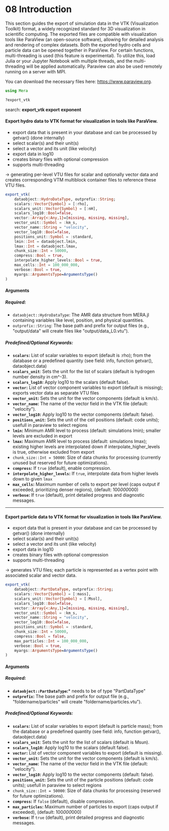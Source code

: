 # 08 Introduction

This section guides the export of simulation data in the VTK (Visualization Toolkit) format, a widely recognized standard for 3D visualization in scientific computing. The exported files are compatible with visualization tools like ParaView (an open-source software), allowing for detailed analysis and rendering of complex datasets. Both the exported hydro cells and particle data can be opened together in ParaView. For certain functions, multi-threading is used (this feature is experimental). To utilize this, load Julia or your Jupyter Notebook with multiple threads, and the multi-threading will be applied automatically. Paraview can also be used remotely running on a server with MPI.

You can download the necessary files here: https://www.paraview.org.


```julia
using Mera
```


```julia
?export_vtk
```
 search: **export_vtk export** **exponent**
    





#### Export hydro data to VTK format for visualization in tools like ParaView.

  * export data that is present in your database and can be processed by getvar() (done internally)
  * select scalar(s) and their unit(s)
  * select a vector and its unit (like velocity)
  * export data in log10
  * creates binary files with optional compression
  * supports multi-threading

-> generating per-level VTU files for scalar and optionally vector data  and creates corresponding VTM multiblock container files to reference these VTU files.

```julia
export_vtk(
    dataobject::HydroDataType, outprefix::String;
    scalars::Vector{Symbol} = [:rho],
    scalars_unit::Vector{Symbol} = [:nH],
    scalars_log10::Bool=false,
    vector::Array{<:Any,1}=[missing, missing, missing],
    vector_unit::Symbol = :km_s,
    vector_name::String = "velocity",
    vector_log10::Bool=false,
    positions_unit::Symbol = :standard,
    lmin::Int = dataobject.lmin,
    lmax::Int = dataobject.lmax,
    chunk_size::Int = 50000,
    compress::Bool = true,
    interpolate_higher_levels::Bool = true,
    max_cells::Int = 100_000_000,
    verbose::Bool = true,
    myargs::ArgumentsType=ArgumentsType()
)
```

#### Arguments

##### Required:

  * `dataobject::HydroDataType`: The AMR data structure from MERA.jl containing variables like level, position, and physical quantities.
  * `outprefix::String`: The base path and prefix for output files (e.g., "output/data" will create files like "output/data_L0.vtu").

##### Predefined/Optional Keywords:

  * **`scalars`:** List of scalar variables to export (default is :rho);  from the database or a predefined quantity (see field: info, function getvar(), dataobject.data)
  * **`scalars_unit`**: Sets the unit for the list of scalars (default is hydrogen number density in cm^-3).
  * **`scalars_log10`:** Apply log10 to the scalars (default false).
  * **`vector`:** List of vector component variables to export (default is missing); exports vector data as separate VTU files
  * **`vector_unit`:** Sets the unit for the vector components (default is km/s).
  * **`vector_name`:** The name of the vector field in the VTK file (default: "velocity").
  * **`vector_log10`:** Apply log10 to the vector components (default: false).
  * **`positions_unit`:** Sets the unit of the cell positions (default: code units); usefull in paraview to select regions
  * **`lmin`:** Minimum AMR level to process (default: simulations lmin); smaller levels are excluded in export
  * **`lmax`:** Maximum AMR level to process (default: simulations lmax); existing higher levels are interpolated down if interpolate_higher_levels is true, otherwise excluded from export
  * `chunk_size::Int = 50000`: Size of data chunks for processing (currently unused but reserved for future optimizations).
  * **`compress`:** If `true` (default), enable compression.
  * **`interpolate_higher_levels`:** If `true`, interpolate data from higher levels down to given `lmax`
  * **`max_cells`:** Maximum number of cells to export per level (caps output if exceeded, prioritizing denser regions), (default: 100*000*000)
  * **`verbose`:** If `true` (default), print detailed progress and diagnostic messages.

---

#### Export particle data to VTK format for visualization in tools like ParaView.

  * export data that is present in your database and can be processed by getvar() (done internally)
  * select scalar(s) and their unit(s)
  * select a vector and its unit (like velocity)
  * export data in log10
  * creates binary files with optional compression
  * supports multi-threading

-> generates VTU files; each particle is represented as a vertex point  with associated scalar and vector data.

```julia
export_vtk(
    dataobject::PartDataType, outprefix::String;
    scalars::Vector{Symbol} = [:mass],
    scalars_unit::Vector{Symbol} = [:Msol],
    scalars_log10::Bool=false,
    vector::Array{<:Any,1}=[missing, missing, missing],
    vector_unit::Symbol = :km_s,
    vector_name::String = "velocity",
    vector_log10::Bool=false,
    positions_unit::Symbol = :standard,
    chunk_size::Int = 50000,
    compress::Bool = false,
    max_particles::Int = 100_000_000,
    verbose::Bool = true,
    myargs::ArgumentsType=ArgumentsType()
)
```

#### Arguments

##### Required:

  * **`dataobject::PartDataType`:*** needs to be of type "PartDataType"
  * **`outprefix`:** The base path and prefix for output file (e.g., "foldername/particles" will create "foldername/particles.vtu").

##### Predefined/Optional Keywords:

  * **`scalars`:** List of scalar variables to export (default is particle mass);  from the database or a predefined quantity (see field: info, function getvar(), dataobject.data)
  * **`scalars_unit`**: Sets the unit for the list of scalars (default is Msun).
  * **`scalars_log10`:** Apply log10 to the scalars (default false).
  * **`vector`:** List of vector component variables to export (default is missing).
  * **`vector_unit`:** Sets the unit for the vector components (default is km/s).
  * **`vector_name`:** The name of the vector field in the VTK file (default: "velocity").
  * **`vector_log10`:** Apply log10 to the vector components (default: false).
  * **`positions_unit`:** Sets the unit of the particle positions (default: code units); usefull in paraview to select regions
  * `chunk_size::Int = 50000`: Size of data chunks for processing (reserved for future optimizations).
  * **`compress`:** If `false` (default), disable compression.
  * **`max_particles`:** Maximum number of particles to export (caps output if exceeded), (default: 100*000*000)
  * **`verbose`:** If `true` (default), print detailed progress and diagnostic messages.


